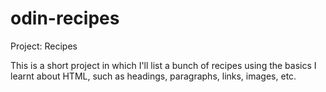 # odin-recipes
Project: Recipes

This is a short project in which I'll list a bunch of recipes using the basics I learnt about HTML, such as headings, paragraphs, links, images, etc.